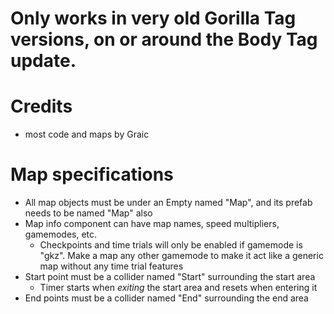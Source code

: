# Only works in very old Gorilla Tag versions, on or around the Body Tag update.


# Credits
- most code and maps by Graic

# Map specifications
- All map objects must be under an Empty named "Map", and its prefab needs to be named "Map" also
- Map info component can have map names, speed multipliers, gamemodes, etc.
  - Checkpoints and time trials will only be enabled if gamemode is "gkz". Make a map any other gamemode to make it act like a generic map without any time trial features
- Start point must be a collider named "Start" surrounding the start area
  - Timer starts when *exiting* the start area and resets when entering it
- End points must be a collider named "End" surrounding the end area
